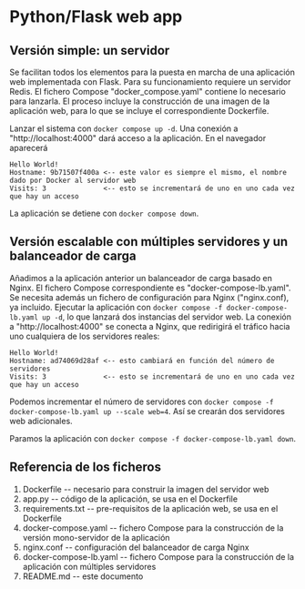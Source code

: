 # Python/Flask web app

## Versión simple: un servidor

Se facilitan todos los elementos para la puesta en marcha de una aplicación web implementada con Flask. Para su funcionamiento requiere un servidor Redis. El fichero Compose "docker_compose.yaml" contiene lo necesario para lanzarla. El proceso incluye la construcción de una imagen de la aplicación web, para lo que se incluye el correspondiente Dockerfile. 

Lanzar el sistema con `docker compose up -d`. Una conexión a "http://localhost:4000" dará acceso a la aplicación. En el navegador aparecerá

```
Hello World!
Hostname: 9b71507f400a <-- este valor es siempre el mismo, el nombre dado por Docker al servidor web
Visits: 3              <-- esto se incrementará de uno en uno cada vez que hay un acceso
```
La aplicación se detiene con `docker compose down`.

## Versión escalable con múltiples servidores y un balanceador de carga

Añadimos a la aplicación anterior un balanceador de carga basado en Nginx. El fichero Compose correspondiente es "docker-compose-lb.yaml". Se necesita además un fichero de configuración para Nginx ("nginx.conf), ya incluido. Ejecutar la aplicación con `docker compose -f docker-compose-lb.yaml up -d`, lo que lanzará dos instancias del servidor web. La conexión a "http://localhost:4000" se conecta a Nginx, que redirigirá el tráfico hacia uno cualquiera de los servidores reales:

```
Hello World!
Hostname: ad74069d28af <-- esto cambiará en función del número de servidores
Visits: 3              <-- esto se incrementará de uno en uno cada vez que hay un acceso
```
Podemos incrementar el número de servidores con `docker compose -f docker-compose-lb.yaml up --scale web=4`. Así se crearán dos servidores web adicionales. 

Paramos la aplicación con `docker compose -f docker-compose-lb.yaml down`.

## Referencia de los ficheros
1. Dockerfile -- necesario para construir la imagen del servidor web
2. app.py -- código de la aplicación, se usa en el Dockerfile
3. requirements.txt -- pre-requisitos de la aplicación web, se usa en el Dockerfile
4. docker-compose.yaml -- fichero Compose para la construcción de la versión mono-servidor de la aplicación
5. nginx.conf -- configuración del balanceador de carga Nginx
6. docker-compose-lb.yaml -- fichero Compose para la construcción de la aplicación con múltiples servidores
7. README.md -- este documento
